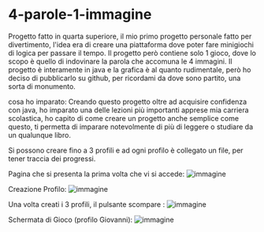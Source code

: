 # 4-parole-1-immagine
Progetto fatto in quarta superiore, il mio primo progetto personale fatto per divertimento, l'idea era di creare una piattaforma dove poter fare minigiochi di logica per passare il tempo.
Il progetto però contiene solo 1 gioco, dove lo scopo è quello di indovinare la parola che accomuna le 4 immagini.
Il progetto è interamente in java e la grafica è al quanto rudimentale, però ho deciso di pubblicarlo su github, per ricordami da dove sono partito, una sorta di monumento.



cosa ho imparato: Creando questo progetto oltre ad acquisire confidenza con java, ho imparato una delle lezioni più importanti apprese mia carriera scolastica, ho capito di come creare un progetto anche semplice come questo, ti permetta di imparare notevolmente di più di leggere o studiare da un qualunque libro. 


Si possono creare fino a 3 profili e ad ogni profilo è collegato un file, per tener traccia dei progressi.

Pagina che si presenta la prima volta che vi si accede:
![immagine](https://github.com/user-attachments/assets/153ce8bf-7ef7-4dea-9d82-e0217161fab8)

Creazione Profilo:
![immagine](https://github.com/user-attachments/assets/9679efa1-41d2-4454-ad69-5c1fa6360082)

Una volta creati i 3 profili, il pulsante scompare :
![immagine](https://github.com/user-attachments/assets/553cde7c-a937-447a-8404-7f5f6c718e8a)

Schermata di Gioco (profilo Giovanni):
![immagine](https://github.com/user-attachments/assets/893394b9-46fb-48b3-b11d-f4195173aa3b)


